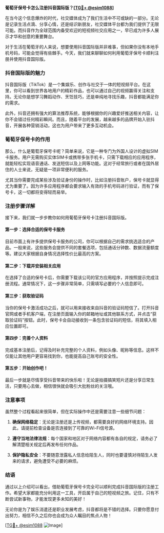 **葡萄牙保号卡怎么注册抖音国际版？[[TG💪+ @esim1088](https://t.me/s/esim1088)]**

在当今这个信息爆炸的时代，社交媒体成为了我们生活中不可或缺的一部分。无论是记录生活点滴、分享心情，还是结识新朋友，社交媒体平台都为我们提供了无限可能。而抖音作为全球范围内备受欢迎的短视频社交应用之一，早已成为许多人展示才华和创意的重要舞台。

对于生活在葡萄牙的人来说，想要使用抖音国际版并非难事，但如果你没有本地手机号码，可能会觉得有些棘手。今天，我们就来聊聊如何利用葡萄牙保号卡顺利注册并使用抖音国际版。

### 抖音国际版的魅力

抖音国际版（TikTok）是一个集娱乐、创作与社交于一体的短视频平台。在这里，你可以看到世界各地用户的精彩作品，也可以通过自己的视频赢得关注和支持。无论你是想学习舞蹈动作、烹饪技巧，还是单纯地寻找乐趣，抖音都能满足你的需求。

此外，抖音还拥有强大的算法推荐系统，能够根据你的兴趣爱好推送相关内容，让你不会错过任何精彩瞬间。而且，随着平台的发展，越来越多的品牌开始入驻抖音，开展各种营销活动，这也为用户带来了更多互动机会。

### 葡萄牙保号卡的作用

那么，什么是葡萄牙保号卡呢？简单来说，它是一种专门为外国人设计的虚拟SIM卡服务。用户无需购买实体SIM卡或携带多张手机卡，只需下载相应的应用程序，就能轻松实现语音通话、发送短信以及上网等功能。这对于经常旅行或者在国外居住的人士来说，无疑是一项非常便利的服务。

尤其当你需要完成某些涉及验证身份的操作时，比如注册抖音账户，保号卡就显得尤为重要了。因为许多应用程序都会要求输入有效的手机号码进行验证，而有了保号卡，这一切都将变得轻而易举。

### 注册步骤详解

接下来，我们就一步步教你如何用葡萄牙保号卡注册抖音国际版。

#### 第一步：选择合适的保号卡服务

目前市面上有许多提供保号卡服务的公司，你可以根据自己的需求挑选适合的产品。一般来说，这些服务会提供不同的套餐选项，包括通话分钟数、数据流量额度等。建议大家根据自身情况选择性价比最高的方案。

#### 第二步：下载并安装相关应用

在选择了合适的保号卡后，你需要下载该公司的官方应用程序，并按照提示完成注册流程。通常情况下，这一步骤非常简单，只需填写必要的个人信息即可。

#### 第三步：获取验证码

当你的保号卡激活成功之后，就可以用来接收来自抖音的验证码短信了。打开抖音官网或者手机客户端，在注册页面输入你的邮箱地址或其他联系方式，并点击“获取验证码”按钮。此时，保号卡会自动接收到一条包含验证码的短信，将其填入相应位置即可。

#### 第四步：完善个人资料

完成基本注册后，记得及时补充完整的个人资料，例如头像、昵称等信息。这样不仅能让其他用户更容易找到你，也能提高自己账号的安全性。

#### 第五步：开始创作吧！

最后一步就是尽情享受抖音带来的快乐啦！无论是拍摄搞笑短片还是分享日常生活，只要用心去做，相信很快就会吸引大批粉丝的关注哦。

### 注意事项

虽然整个过程看起来很简单，但在实际操作中还是需要注意一些细节问题：

1. **确保网络稳定**：无论是注册还是上传视频，都需要良好的网络环境支持。因此，请提前检查设备是否连接到了可靠的Wi-Fi信号源。
   
2. **遵守当地法律法规**：每个国家和地区对于网络内容都有各自的规定，请务必了解清楚相关规定后再发布任何作品。

3. **保护隐私安全**：不要随意泄露私人信息给陌生人，同时也要谨慎对待陌生人发来的请求，避免遭受不必要的麻烦。

### 结语

通过以上介绍可以看出，借助葡萄牙保号卡完全可以顺利完成抖音国际版的注册工作。希望大家都能充分利用这一工具，开启属于自己的短视频之旅。记住，只有不断尝试新事物，才能发现更多未知的美好！

无论你是为了娱乐消遣还是职业发展考虑，抖音都将是不错的选择。只要你愿意付出努力，相信不久之后你也会成为众人瞩目的焦点人物！

[[TG💪+ @esim1088](https://t.me/s/esim1088) ![Image](https://i.postimg.cc/4NQfJmqS/Snipaste-2025-05-13-00-14-12.png)]